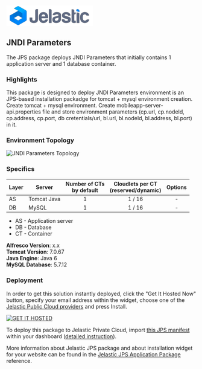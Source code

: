 [![JNDI Parameters](images/postaddon.png)](../../../jndi-parameters)
## JNDI Parameters

The JPS package deploys JNDI Parameters that initially contains 1 application server and 1 database container. 

### Highlights
This package is designed to deploy JNDI Parameters environment is an JPS-based installation packadge for tomcat + mysql environment creation.<br />
Create tomcat + mysql environment. Create mobileapp-server-api.properties file and store environment parameters (cp.url, cp.nodeId, cp.address, cp.port, db cretentials/url, bl.url, bl.nodeId, bl.address, bl.port) in it.

### Environment Topology

![JNDI Parameters Topology](https://docs.google.com/drawings/d/1QotJRxHlNVesRTOscuZcx3DGOCOib05hgnGoSYDEyeQ/pub?w=505&h=216)

### Specifics

Layer                |     Server    | Number of CTs <br/> by default | Cloudlets per CT <br/> (reserved/dynamic) | Options
-------------------- | --------------| :----------------------------: | :---------------------------------------: | :-----:
AS                   | Tomcat Java |       1                        |           1 / 16                          | -
DB                   |    MySQL      |       1                        |           1 / 16                           | -

* AS - Application server 
* DB - Database 
* CT - Container

**Alfresco Version**: x.x<br/>
**Tomcat Version**: 7.0.67<br/>
**Java Engine**: Java 6<br/>
**MySQL Database**: 5.7.12

### Deployment

In order to get this solution instantly deployed, click the "Get It Hosted Now" button, specify your email address within the widget, choose one of the [Jelastic Public Cloud providers](https://jelastic.cloud) and press Install.

[![GET IT HOSTED](https://raw.githubusercontent.com/jelastic-jps/jpswiki/master/images/getithosted.png)](https://jelastic.com/install-application/?manifest=https%3A%2F%2Fgithub.com%2Fjelastic-jps%2Fjndi-parameters%2Fraw%2Fmaster%2Fmanifest.jps)

To deploy this package to Jelastic Private Cloud, import [this JPS manifest](../../raw/master/manifest.jps) within your dashboard ([detailed instruction](https://docs.jelastic.com/environment-export-import#import)).

More information about Jelastic JPS package and about installation widget for your website can be found in the [Jelastic JPS Application Package](https://github.com/jelastic-jps/jpswiki/wiki/Jelastic-JPS-Application-Package) reference.